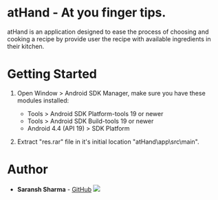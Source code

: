 # atHand - At you finger tips.
   atHand is an application designed to ease the process of
    choosing and cooking a recipe by provide user the recipe with available ingredients in their kitchen.
    
# Getting Started
1. Open Window &gt; Android SDK Manager, make sure you have these modules
    installed:
    * Tools &gt; Android SDK Platform-tools 19 or newer
    * Tools &gt; Android SDK Build-tools 19 or newer
    * Android 4.4 (API 19) &gt; SDK Platform
    
2. Extract "res.rar" file in it's initial location "atHand\app\src\main\".

# Author
* **Saransh Sharma** - [GitHub](https://github.com/lukeiceslinger)
![](https://github.com/lukeiceslinger/atHand/blob/main/App.gif)
